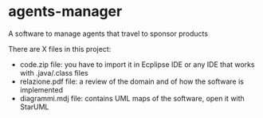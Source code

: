# agents-manager
A software to manage agents that travel to sponsor products

There are X files in this project:
- code.zip file: you have to import it in Ecplipse IDE or any IDE that works with .java/.class files
- relazione.pdf file: a review of the domain and of how the software is implemented
- diagrammi.mdj file: contains UML maps of the software, open it with StarUML

